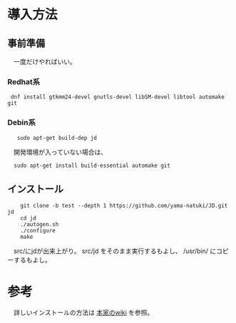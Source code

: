 
# 導入方法

## 事前準備

　一度だけやればいい。

### Redhat系
`  dnf install gtkmm24-devel gnutls-devel libSM-devel libtool automake git `

### Debin系
`   sudo apt-get build-dep jd`

　開発環境が入っていない場合は、

`  sudo apt-get install build-essential automake git`

## インストール

```
    git clone -b test --depth 1 https://github.com/yama-natuki/JD.git jd  
    cd jd  
    ./autogen.sh  
    ./configure  
    make
```

　src/にjdが出来上がり。 src/jd をそのまま実行するもよし、 /usr/bin/ にコピーするもよし。


# 参考
　詳しいインストールの方法は [本家のwiki](https://ja.osdn.net/projects/jd4linux/wiki/OS%2f%E3%83%87%E3%82%A3%E3%82%B9%E3%83%88%E3%83%AA%E3%83%93%E3%83%A5%E3%83%BC%E3%82%B7%E3%83%A7%E3%83%B3%E5%88%A5%E3%82%A4%E3%83%B3%E3%82%B9%E3%83%88%E3%83%BC%E3%83%AB%E6%96%B9%E6%B3%95) を参照。


